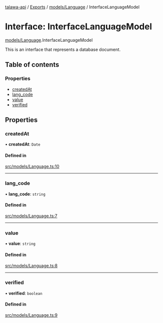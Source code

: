 [talawa-api](../README.md) / [Exports](../modules.md) / [models/Language](../modules/models_Language.md) / InterfaceLanguageModel

# Interface: InterfaceLanguageModel

[models/Language](../modules/models_Language.md).InterfaceLanguageModel

This is an interface that represents a database document.

## Table of contents

### Properties

- [createdAt](models_Language.InterfaceLanguageModel.md#createdat)
- [lang\_code](models_Language.InterfaceLanguageModel.md#lang_code)
- [value](models_Language.InterfaceLanguageModel.md#value)
- [verified](models_Language.InterfaceLanguageModel.md#verified)

## Properties

### createdAt

• **createdAt**: `Date`

#### Defined in

[src/models/Language.ts:10](https://github.com/Nitya-Pasrija/talawa-api/blob/d3a6af9/src/models/Language.ts#L10)

___

### lang\_code

• **lang\_code**: `string`

#### Defined in

[src/models/Language.ts:7](https://github.com/Nitya-Pasrija/talawa-api/blob/d3a6af9/src/models/Language.ts#L7)

___

### value

• **value**: `string`

#### Defined in

[src/models/Language.ts:8](https://github.com/Nitya-Pasrija/talawa-api/blob/d3a6af9/src/models/Language.ts#L8)

___

### verified

• **verified**: `boolean`

#### Defined in

[src/models/Language.ts:9](https://github.com/Nitya-Pasrija/talawa-api/blob/d3a6af9/src/models/Language.ts#L9)
